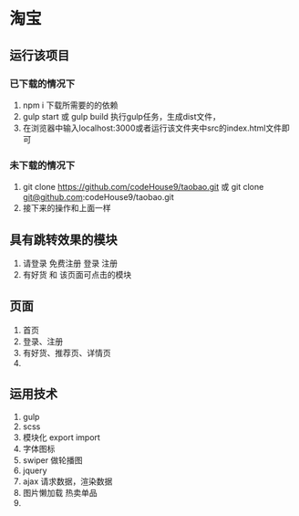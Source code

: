 # 淘宝
## 运行该项目
### 已下载的情况下
1. npm i 下载所需要的的依赖
2. gulp start 或 gulp build 执行gulp任务，生成dist文件，
3. 在浏览器中输入localhost:3000或者运行该文件夹中src的index.html文件即可

### 未下载的情况下
1. git clone https://github.com/codeHouse9/taobao.git 或 git clone git@github.com:codeHouse9/taobao.git
2.  接下来的操作和上面一样

## 具有跳转效果的模块
1. 请登录 免费注册 登录 注册
2. 有好货 和 该页面可点击的模块

## 页面
1. 首页
2. 登录、注册
3. 有好货、推荐页、详情页
4. 
## 运用技术
1. gulp 
2. scss
3. 模块化 export import 
4. 字体图标
5. swiper 做轮播图
6. jquery
7. ajax 请求数据，渲染数据
8. 图片懒加载 热卖单品
9. 
